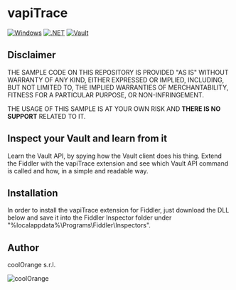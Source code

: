 # vapiTrace

[![Windows](https://img.shields.io/badge/Platform-Windows-lightgray.svg)](https://www.microsoft.com/en-us/windows/)
[![.NET](https://img.shields.io/badge/.NET%20Framework-4.7.2-blue.svg)](https://dotnet.microsoft.com/)
[![Vault](https://img.shields.io/badge/Telerik%20Fiddler-4-green.svg)](https://www.telerik.com/download/fiddler)


## Disclaimer

THE SAMPLE CODE ON THIS REPOSITORY IS PROVIDED "AS IS" WITHOUT WARRANTY OF ANY KIND, EITHER EXPRESSED OR IMPLIED, INCLUDING, BUT NOT LIMITED TO, THE IMPLIED WARRANTIES OF MERCHANTABILITY, FITNESS FOR A PARTICULAR PURPOSE, OR NON-INFRINGEMENT.

THE USAGE OF THIS SAMPLE IS AT YOUR OWN RISK AND **THERE IS NO SUPPORT** RELATED TO IT.

## Inspect your Vault and learn from it

Learn the Vault API, by spying how the Vault client does his thing. Extend the Fiddler with the vapiTrace extension and see which Vault API command is called and how, in a simple and readable way.

## Installation
In order to install the vapiTrace extension for Fiddler, just download the DLL below and save it into the Fiddler Inspector folder under "%localappdata%\Programs\Fiddler\Inspectors".

## Author
coolOrange s.r.l.

![coolOrange](https://i.ibb.co/NmnmjDT/Logo-CO-Full-colore-RGB-short-Payoff.png)